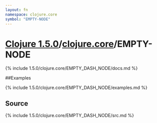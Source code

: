 ```yaml
---
layout: fn
namespace: clojure.core
symbol: "EMPTY-NODE"
---
```


# [Clojure 1.5.0](../../)/[clojure.core](../)/EMPTY-NODE

{% include 1.5.0/clojure.core/EMPTY_DASH_NODE/docs.md %}

##Examples

{% include 1.5.0/clojure.core/EMPTY_DASH_NODE/examples.md %}
## Source
{% include 1.5.0/clojure.core/EMPTY_DASH_NODE/src.md %}

